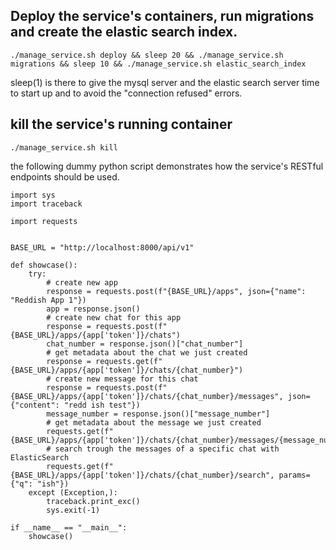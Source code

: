 ## Deploy the service's containers, run migrations and create the elastic search index.

```
./manage_service.sh deploy && sleep 20 && ./manage_service.sh migrations && sleep 10 && ./manage_service.sh elastic_search_index 
```

sleep(1) is there to give the mysql server and the elastic search server time to start up and to avoid the "connection refused" errors.

## kill the service's running container

```
./manage_service.sh kill
```


the following dummy python script demonstrates how the service's RESTful endpoints should be used.
```
import sys
import traceback

import requests


BASE_URL = "http://localhost:8000/api/v1"

def showcase():
    try:
        # create new app
        response = requests.post(f"{BASE_URL}/apps", json={"name": "Reddish App 1"})
        app = response.json()
        # create new chat for this app
        response = requests.post(f"{BASE_URL}/apps/{app['token']}/chats")
        chat_number = response.json()["chat_number"]
        # get metadata about the chat we just created
        response = requests.get(f"{BASE_URL}/apps/{app['token']}/chats/{chat_number}")
        # create new message for this chat
        response = requests.post(f"{BASE_URL}/apps/{app['token']}/chats/{chat_number}/messages", json={"content": "redd ish test"})
        message_number = response.json()["message_number"]
        # get metadata about the message we just created
        requests.get(f"{BASE_URL}/apps/{app['token']}/chats/{chat_number}/messages/{message_number}")
        # search trough the messages of a specific chat with ElasticSearch
        requests.get(f"{BASE_URL}/apps/{app['token']}/chats/{chat_number}/search", params={"q": "ish"})
    except (Exception,):
        traceback.print_exc()
        sys.exit(-1)

if __name__ == "__main__":
    showcase()
```
